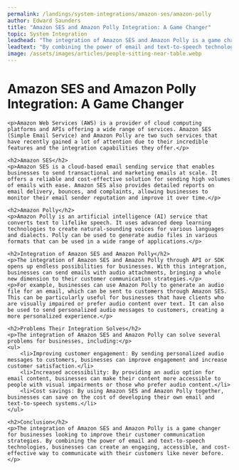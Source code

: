```yaml
---
permalink: /landings/system-integrations/amazon-ses/amazon-polly
author: Edward Saunders
title: "Amazon SES and Amazon Polly Integration: A Game Changer"
topic: System Integration
leadhead: "The integration of Amazon SES and Amazon Polly is a game changer for businesses looking to improve their customer communication strategies"
leadtext: "By combining the power of email and text-to-speech technologies, businesses can create an engaging, accessible, and cost-effective way to communicate with their customers like never before."
image: /assets/images/articles/people-sitting-near-table.webp
---
```

<div class="arttext">	<h1>Amazon SES and Amazon Polly Integration: A Game Changer</h1>
	
	<p>Amazon Web Services (AWS) is a provider of cloud computing platforms and APIs offering a wide range of services. Amazon SES (Simple Email Service) and Amazon Polly are two such services that have recently gained a lot of attention due to their incredible features and the integration capabilities they offer.</p>
	
	<h2>Amazon SES</h2>
	<p>Amazon SES is a cloud-based email sending service that enables businesses to send transactional and marketing emails at scale. It offers a reliable and cost-effective solution for sending high volumes of emails with ease. Amazon SES also provides detailed reports on email delivery, bounces, and complaints, allowing businesses to monitor their email sender reputation and improve it over time.</p>
	
	<h2>Amazon Polly</h2>
	<p>Amazon Polly is an artificial intelligence (AI) service that converts text to lifelike speech. It uses advanced deep learning technologies to create natural-sounding voices for various languages and dialects. Polly can be used to generate audio files in various formats that can be used in a wide range of applications.</p>
	
	<h2>Integration of Amazon SES and Amazon Polly</h2>
	<p>The integration of Amazon SES and Amazon Polly through API or SDK opens up endless possibilities for businesses. With this integration, businesses can send emails with audio attachments, bringing a whole new dimension to their customer communication strategies.</p>
	<p>For example, businesses can use Amazon Polly to generate an audio file for an email, which can be sent to customers through Amazon SES. This can be particularly useful for businesses that have clients who are visually impaired or prefer audio content over text. It can also be used to send personalized audio messages to customers, creating a more personalized experience.</p>
	
	<h2>Problems Their Integration Solves</h2>
	<p>The integration of Amazon SES and Amazon Polly can solve several problems for businesses, including:</p>
	<ul>
		<li>Improving customer engagement: By sending personalized audio messages to customers, businesses can improve engagement and increase customer satisfaction.</li>
		<li>Increased accessibility: By providing an audio option for email content, businesses can make their content more accessible to people with visual impairments or those who prefer audio content.</li>
		<li>Cost savings: By using Amazon SES and Amazon Polly together, businesses can save on the cost of developing their own email and text-to-speech systems.</li>
	</ul>
	
	<h2>Conclusion</h2>
	<p>The integration of Amazon SES and Amazon Polly is a game changer for businesses looking to improve their customer communication strategies. By combining the power of email and text-to-speech technologies, businesses can create an engaging, accessible, and cost-effective way to communicate with their customers like never before.</p>
</div>